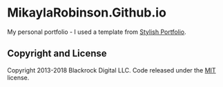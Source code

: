 # MikaylaRobinson.Github.io

My personal portfolio - I used a template from [Stylish Portfolio](http://startbootstrap.com/template-overviews/stylish-portfolio/).

## Copyright and License

Copyright 2013-2018 Blackrock Digital LLC. Code released under the [MIT](https://github.com/BlackrockDigital/startbootstrap-stylish-portfolio/blob/gh-pages/LICENSE) license.
